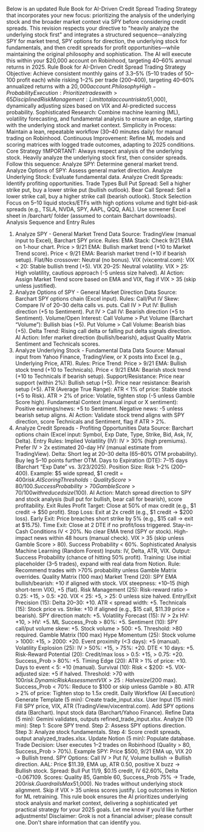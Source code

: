 Below is an updated Rule Book for AI-Driven Credit Spread Trading Strategy that incorporates your new focus: prioritizing the analysis of the underlying stock and the broader market context via SPY before considering credit spreads. This revision respects your directive to "heavily analyze the underlying stock first" and integrates a structured sequence—analyzing SPY for market trend, SPY options for direction, the underlying stock for fundamentals, and then credit spreads for profit opportunities—while maintaining the original philosophy and sophistication. The AI will execute this within your $20,000 account on Robinhood, targeting 40–60% annual returns in 2025.
Rule Book for AI-Driven Credit Spread Trading Strategy
Objective: Achieve consistent monthly gains of 3.3–5% (5–10 trades of $50–$100 profit each) while risking 1–2% per trade ($200–$400), targeting 40–60% annualized returns with a $20,000 account.
Philosophy
High-Probability Execution: Prioritize trades with >65% probability of profit (POP), leveraging low delta (20–30) and high implied volatility (IV > 30%) for premium capture with defined risk.
Disciplined Risk Management: Limit total account risk to 5% ($1,000), dynamically adjusting sizes based on VIX and AI-predicted success probability.
Sophisticated Research: Combine machine learning (ML), volatility forecasting, and fundamental analysis to ensure an edge, starting with the underlying stock and market context.
Simplicity in Process: Maintain a lean, repeatable workflow (30–40 minutes daily) for manual trading on Robinhood.
Continuous Improvement: Refine ML models and scoring matrices with logged trade outcomes, adapting to 2025 conditions.
Core Strategy
!IMPORTANT: Always respect analysis of the underlying stock. Heavily analyze the underlying stock first, then consider spreads. Follow this sequence:
Analyze SPY: Determine general market trend.
Analyze Options of SPY: Assess general market direction.
Analyze Underlying Stock: Evaluate fundamental data.
Analyze Credit Spreads: Identify profiting opportunities.
Trade Types
Bull Put Spread: Sell a higher strike put, buy a lower strike put (bullish outlook).
Bear Call Spread: Sell a lower strike call, buy a higher strike call (bearish outlook).
Stock Selection
Focus on 5–10 liquid stocks/ETFs with high options volume and tight bid-ask spreads (e.g., TSLA, NVDA, SPY, AAPL, QQQ, AAL).
Use screener Excel sheet in /barchart/ folder (assumed to contain Barchart downloads).
Analysis Sequence and Entry Rules
1. Analyze SPY - General Market Trend
Data Source: TradingView (manual input to Excel), Barchart SPY price.
Rules:
EMA Stack: Check 9/21 EMA on 1-hour chart.
Price > 9/21 EMA: Bullish market trend (+10 to Market Trend score).
Price < 9/21 EMA: Bearish market trend (+10 if bearish setup).
Flat/No crossover: Neutral (no bonus).
VIX (vixcentral.com):
VIX < 20: Stable bullish trend (+5).
VIX 20–25: Neutral volatility.
VIX > 25: High volatility, cautious approach (-5 unless size halved).
AI Action: Assign Market Trend score based on EMA and VIX, flag if VIX > 35 (skip unless justified).
2. Analyze Options of SPY - General Market Direction
Data Source: Barchart SPY options chain (Excel input).
Rules:
Call/Put IV Skew: Compare IV of 20–30 delta calls vs. puts.
Call IV > Put IV: Bullish direction (+5 to Sentiment).
Put IV > Call IV: Bearish direction (+5 to Sentiment).
Volume/Open Interest:
Call Volume > Put Volume (Barchart “Volume”): Bullish bias (+5).
Put Volume > Call Volume: Bearish bias (+5).
Delta Trend: Rising call delta or falling put delta signals direction.
AI Action: Infer market direction (bullish/bearish), adjust Quality Matrix Sentiment and Technicals scores.
3. Analyze Underlying Stock - Fundamental Data
Data Source: Manual input from Yahoo Finance, TradingView, or X posts into Excel (e.g., Underlying Price, ATR).
Rules:
Price Trend:
Price > 9/21 EMA: Bullish stock trend (+10 to Technicals).
Price < 9/21 EMA: Bearish stock trend (+10 to Technicals if bearish setup).
Support/Resistance:
Price near support (within 2%): Bullish setup (+5).
Price near resistance: Bearish setup (+5).
ATR (Average True Range):
ATR < 1% of price: Stable stock (+5 to Risk).
ATR > 2% of price: Volatile, tighten stop (-5 unless Gamble Score high).
Fundamental Context (manual input or X sentiment):
Positive earnings/news: +5 to Sentiment.
Negative news: -5 unless bearish setup aligns.
AI Action: Validate stock trend aligns with SPY direction, score Technicals and Sentiment, flag if ATR > 2%.
4. Analyze Credit Spreads - Profiting Opportunities
Data Source: Barchart options chain (Excel input: Symbol, Exp Date, Type, Strike, Bid, Ask, IV, Delta).
Entry Rules:
Implied Volatility (IV):
IV > 30% (high premiums).
Prefer IV > 2x estimated 20-day HV (manual estimate from TradingView).
Delta:
Short leg at 20–30 delta (65–80% OTM probability).
Buy leg 5–10 points further OTM.
Days to Expiration (DTE):
7–15 days (Barchart “Exp Date” vs. 3/23/2025).
Position Size:
Risk 1–2% ($200–$400).
Example: $5 wide spread, $1 credit = $400 risk.
AI Scoring Thresholds:
Quality Score > 80/100.
Success Probability > 70% (Random Forest).
Gamble Score > 70/100 with reduced size ($100).
AI Action: Match spread direction to SPY and stock analysis (bull put for bullish, bear call for bearish), score profitability.
Exit Rules
Profit Target: Close at 50% of max credit (e.g., $1 credit → $50 profit).
Stop Loss: Exit at 2x credit (e.g., $1 credit → $200 loss).
Early Exit: Price breaches short strike by 5% (e.g., $15 call → exit at $15.75).
Time Exit: Close at 2 DTE if no profit/loss triggered.
Stay-in-Cash Conditions
IV < 20%.
No clear EMA trend (SPY or stock).
High-impact news within 48 hours (manual check).
VIX > 35 (skip unless Gamble Score > 80).
Success Probability < 60%.
Sophisticated Analysis
Machine Learning (Random Forest)
Inputs: IV, Delta, ATR, VIX.
Output: Success Probability (chance of hitting 50% profit).
Training: Use initial placeholder (3–5 trades), expand with real data from Notion.
Rule: Recommend trades with >70% probability unless Gamble Matrix overrides.
Quality Matrix (100 max)
Market Trend (20):
SPY EMA bullish/bearish: +10 if aligned with stock.
VIX steepness: +10–15 (high short-term VIX), +5 (flat).
Risk Management (25):
Risk-reward ratio > 0.25: +15, > 0.5: +20.
VIX < 25: +5, > 25: 0 unless size halved.
Entry/Exit Precision (15):
Delta 20–30: +10.
ATR < spread width: +5.
Technicals (15):
Stock price vs. Strike: +10 if aligned (e.g., $15 call, $11.39 price = bearish).
SPY direction match: +5.
Volatility Forecast (15):
IV > 2x HV: +10, > HV: +5.
ML Success_Prob > 80%: +5.
Sentiment (10):
SPY call/put volume skew: +5.
Stock volume > 500: +5.
Threshold: >80 required.
Gamble Matrix (100 max)
Hype Momentum (25):
Stock volume > 1000: +15, > 2000: +20.
Event proximity (<3 days): +5 (manual).
Volatility Explosion (25):
IV > 50%: +15, > 75%: +20.
DTE < 10 days: +5.
Risk-Reward Potential (20):
Credit/max loss > 0.5: +15, > 0.75: +20.
Success_Prob > 80%: +5.
Timing Edge (20):
ATR > 1% of price: +10.
Days to event < 5: +10 (manual).
Survival (10):
Risk < $200: +5.
VIX-adjusted size: +5 if halved.
Threshold: >70 with $100 risk.
Dynamic Risk Assessment
VIX > 25: Halve size ($200 max).
Success_Prob < 70%: Reduce to $100 or skip unless Gamble > 80.
ATR > 2% of price: Tighten stop to 1.5x credit.
Daily Workflow (AI Execution)
Generate Template (5 min):
Create trade_input.xlsx.
User Input (15 min):
Fill SPY price, VIX, ATR (TradingView/vixcentral.com).
Add SPY options data (Barchart).
Input stock data (Barchart/Yahoo Finance).
Refine Data (5 min):
Gemini validates, outputs refined_trade_input.xlsx.
Analyze (10 min):
Step 1: Score SPY trend.
Step 2: Assess SPY options direction.
Step 3: Analyze stock fundamentals.
Step 4: Score credit spreads, output analyzed_trades.xlsx.
Update Notion (5 min):
Populate database.
Trade Decision:
User executes 1–2 trades on Robinhood (Quality > 80, Success_Prob > 70%).
Example
SPY: Price $500, 9/21 EMA up, VIX 20 → Bullish trend.
SPY Options: Call IV > Put IV, Volume bullish → Bullish direction.
AAL: Price $11.39, EMA up, ATR 0.50, positive X buzz → Bullish stock.
Spread: Bull Put $11/$9, $0.15 credit, IV 62.60%, Delta -0.067109.
Scores: Quality 85, Gamble 60, Success_Prob 75% → Trade, $200 risk.
Guardrails
Max 5% account risk ($1,000).
No trades without underlying stock alignment.
Skip if VIX > 35 unless scores justify.
Log outcomes in Notion for ML retraining.
This rule book ensures the AI prioritizes underlying stock analysis and market context, delivering a sophisticated yet practical strategy for your 2025 goals. Let me know if you’d like further adjustments!
Disclaimer: Grok is not a financial adviser; please consult one. Don't share information that can identify you.